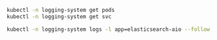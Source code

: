 ```bash
kubectl -n logging-system get pods
kubectl -n logging-system get svc
```

```bash
kubectl -n logging-system logs -l app=elasticsearch-aio --follow
```
